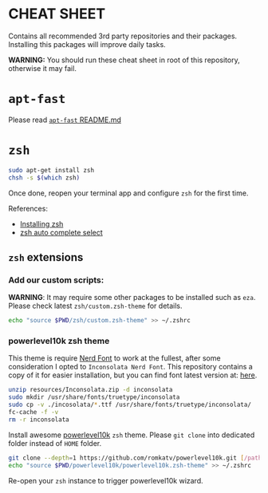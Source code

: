 # CHEAT SHEET

Contains all recommended 3rd party repositories and their packages. Installing this packages will improve daily tasks.

**WARNING:** You should run these cheat sheet in root of this repository, otherwise it may fail.

# `apt-fast`

Please read [`apt-fast` README.md](apt-fast/README.md)

# `zsh`

```sh
sudo apt-get install zsh
chsh -s $(which zsh)
```

Once done, reopen your terminal app and configure `zsh` for the first time.

References:
- [Installing zsh](https://github.com/ohmyzsh/ohmyzsh/wiki/Installing-ZSH)
- [zsh auto complete select](https://unix.stackexchange.com/questions/267551/how-can-i-configure-zsh-completion-to-launch-a-menu-for-command-options)

## `zsh` extensions

### Add our custom scripts:

**WARNING**: It may require some other packages to be installed such as `eza`.
Please check latest `zsh/custom.zsh-theme` for details.

```sh
echo "source $PWD/zsh/custom.zsh-theme" >> ~/.zshrc
```

### powerlevel10k zsh theme

This theme is require [Nerd Font](https://www.nerdfonts.com/) to work at the fullest, after some consideration I opted to `Inconsolata Nerd Font`.
This repository contains a copy of it for easier installation, but you can find font latest version at: [here](https://www.nerdfonts.com/font-downloads).

```sh
unzip resources/Inconsolata.zip -d inconsolata
sudo mkdir /usr/share/fonts/truetype/inconsolata
sudo cp -v ./incosolata/*.ttf /usr/share/fonts/truetype/inconsolata/
fc-cache -f -v
rm -r inconsolata
```

Install awesome [powerlevel10k](https://github.com/romkatv/powerlevel10k) `zsh` theme. Please `git clone` into dedicated folder instead of `HOME` folder.

```sh
git clone --depth=1 https://github.com/romkatv/powerlevel10k.git [/path/to/powerlevel10k]
echo "source $PWD/powerlevel10k/powerlevel10k.zsh-theme" >> ~/.zshrc
```

Re-open your `zsh` instance to trigger powerlevel10k wizard.

